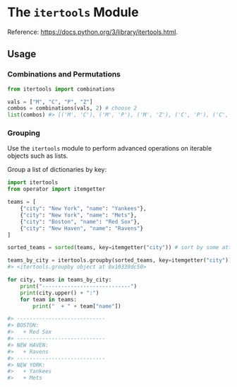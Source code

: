# The `itertools` Module

Reference: https://docs.python.org/3/library/itertools.html.

## Usage

### Combinations and Permutations

```py
from itertools import combinations

vals = ["M", "C", "P", "Z"]
combos = combinations(vals, 2) # choose 2
list(combos) #> [('M', 'C'), ('M', 'P'), ('M', 'Z'), ('C', 'P'), ('C', 'Z'), ('P', 'Z')]
```

### Grouping

Use the `itertools` module to perform advanced operations on iterable objects such as lists.

Group a list of dictionaries by key:

```python
import itertools
from operator import itemgetter

teams = [
    {"city": "New York", "name": "Yankees"},
    {"city": "New York", "name": "Mets"},
    {"city": "Boston", "name": "Red Sox"},
    {"city": "New Haven", "name": "Ravens"}
]

sorted_teams = sorted(teams, key=itemgetter("city")) # sort by some attribute

teams_by_city = itertools.groupby(sorted_teams, key=itemgetter("city")) # group by the sorted attribute
#> <itertools.groupby object at 0x10339dc50>

for city, teams in teams_by_city:
    print("----------------------------")
    print(city.upper() + ":")
    for team in teams:
        print("  + " + team["name"])

#> ----------------------------
#> BOSTON:
#>   + Red Sox
#> ----------------------------
#> NEW HAVEN:
#>   + Ravens
#> ----------------------------
#> NEW YORK:
#>   + Yankees
#>   + Mets
```
